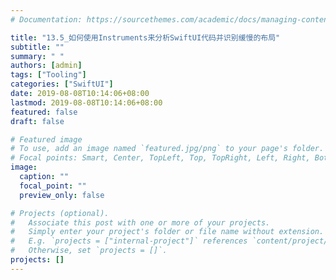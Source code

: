 ```yaml
---
# Documentation: https://sourcethemes.com/academic/docs/managing-content/

title: "13.5_如何使用Instruments来分析SwiftUI代码并识别缓慢的布局"
subtitle: ""
summary: " "
authors: [admin]
tags: ["Tooling"]
categories: ["SwiftUI"]
date: 2019-08-08T10:14:06+08:00
lastmod: 2019-08-08T10:14:06+08:00
featured: false
draft: false

# Featured image
# To use, add an image named `featured.jpg/png` to your page's folder.
# Focal points: Smart, Center, TopLeft, Top, TopRight, Left, Right, BottomLeft, Bottom, BottomRight.
image:
  caption: ""
  focal_point: ""
  preview_only: false

# Projects (optional).
#   Associate this post with one or more of your projects.
#   Simply enter your project's folder or file name without extension.
#   E.g. `projects = ["internal-project"]` references `content/project/deep-learning/index.md`.
#   Otherwise, set `projects = []`.
projects: []
---
```

<!-- more -->